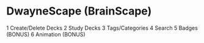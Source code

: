 # DwayneScape (BrainScape)
  1 Create/Delete Decks
  2 Study Decks
  3 Tags/Categories
  4 Search
  5 Badges (BONUS)
  6 Animation (BONUS)
